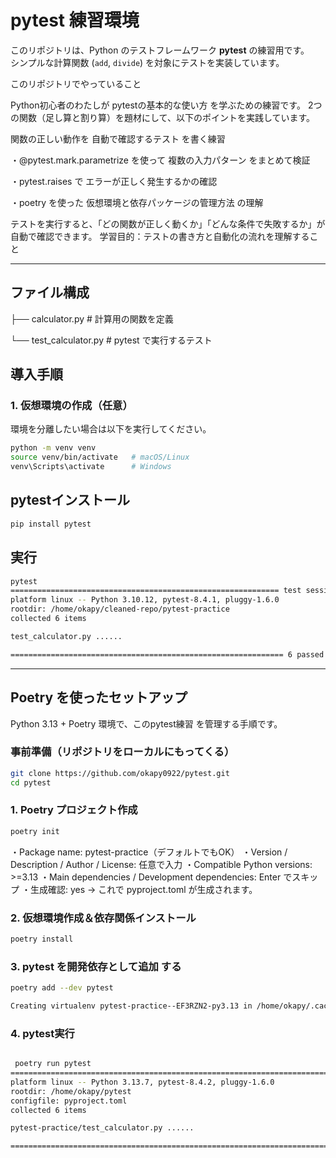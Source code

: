 # pytest 練習環境

このリポジトリは、Python のテストフレームワーク **pytest** の練習用です。  
シンプルな計算関数 (`add`, `divide`) を対象にテストを実装しています。

このリポジトリでやっていること

Python初心者のわたしが pytestの基本的な使い方 を学ぶための練習です。
2つの関数（足し算と割り算）を題材にして、以下のポイントを実践しています。

関数の正しい動作を 自動で確認するテスト を書く練習

・@pytest.mark.parametrize を使って 複数の入力パターン をまとめて検証

・pytest.raises で エラーが正しく発生するかの確認

・poetry を使った 仮想環境と依存パッケージの管理方法 の理解

テストを実行すると、「どの関数が正しく動くか」「どんな条件で失敗するか」が自動で確認できます。
学習目的：テストの書き方と自動化の流れを理解すること

---

## ファイル構成

├── calculator.py # 計算用の関数を定義

└── test_calculator.py # pytest で実行するテスト

## 導入手順

### 1. 仮想環境の作成（任意）
環境を分離したい場合は以下を実行してください。

```bash
python -m venv venv
source venv/bin/activate   # macOS/Linux
venv\Scripts\activate      # Windows
```

## pytestインストール
```bash
pip install pytest
```

## 実行
```bash
pytest
============================================================ test session starts =============================================================
platform linux -- Python 3.10.12, pytest-8.4.1, pluggy-1.6.0
rootdir: /home/okapy/cleaned-repo/pytest-practice
collected 6 items

test_calculator.py ......                                                                                                              [100%]

============================================================= 6 passed in 0.01s ==============================================================
```

---

## Poetry を使ったセットアップ

Python 3.13 + Poetry 環境で、このpytest練習 を管理する手順です。

### 事前準備（リポジトリをローカルにもってくる）

```bash
git clone https://github.com/okapy0922/pytest.git
cd pytest
```

### 1. Poetry プロジェクト作成

```bash
poetry init
```
・Package name: pytest-practice（デフォルトでもOK）
・Version / Description / Author / License: 任意で入力
・Compatible Python versions: >=3.13
・Main dependencies / Development dependencies: Enter でスキップ
・生成確認: yes
→ これで pyproject.toml が生成されます。

### 2. 仮想環境作成＆依存関係インストール

```bash
poetry install
```

### 3. pytest を開発依存として追加 する

```bash
poetry add --dev pytest

Creating virtualenv pytest-practice--EF3RZN2-py3.13 in /home/okapy/.cache/pypoetry/virtualenvs Using version ^8.4.2 for pytest Updating dependencies Resolving dependencies... (0.3s) Package operations: 5 installs, 0 updates, 0 removals - Installing iniconfig (2.1.0) - Installing packaging (25.0) - Installing pluggy (1.6.0) - Installing pygments (2.19.2) - Installing pytest (8.4.2) Writing lock file
```

### 4. pytest実行
```bash

 poetry run pytest
=============================================================================== test session starts ================================================================================
platform linux -- Python 3.13.7, pytest-8.4.2, pluggy-1.6.0
rootdir: /home/okapy/pytest
configfile: pyproject.toml
collected 6 items

pytest-practice/test_calculator.py ......                                                                                                                                    [100%]

================================================================================ 6 passed in 0.01s =================================================================================
```

